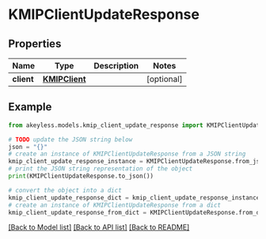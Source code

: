 # KMIPClientUpdateResponse


## Properties

Name | Type | Description | Notes
------------ | ------------- | ------------- | -------------
**client** | [**KMIPClient**](KMIPClient.md) |  | [optional] 

## Example

```python
from akeyless.models.kmip_client_update_response import KMIPClientUpdateResponse

# TODO update the JSON string below
json = "{}"
# create an instance of KMIPClientUpdateResponse from a JSON string
kmip_client_update_response_instance = KMIPClientUpdateResponse.from_json(json)
# print the JSON string representation of the object
print(KMIPClientUpdateResponse.to_json())

# convert the object into a dict
kmip_client_update_response_dict = kmip_client_update_response_instance.to_dict()
# create an instance of KMIPClientUpdateResponse from a dict
kmip_client_update_response_from_dict = KMIPClientUpdateResponse.from_dict(kmip_client_update_response_dict)
```
[[Back to Model list]](../README.md#documentation-for-models) [[Back to API list]](../README.md#documentation-for-api-endpoints) [[Back to README]](../README.md)


